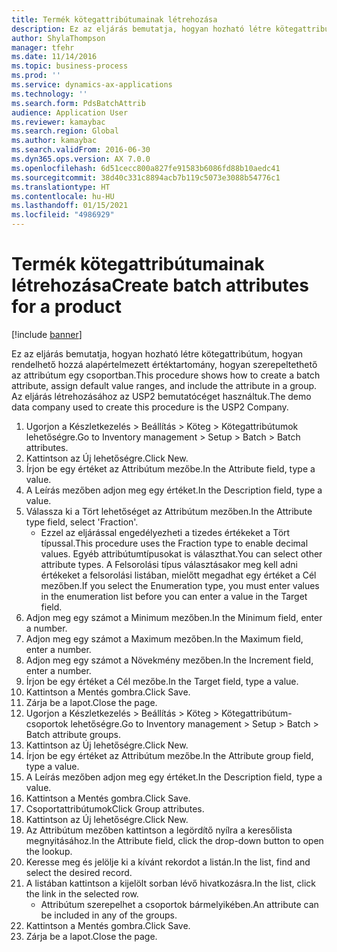 ```yaml
---
title: Termék kötegattribútumainak létrehozása
description: Ez az eljárás bemutatja, hogyan hozható létre kötegattribútum, hogyan rendelhető hozzá alapértelmezett értéktartomány, hogyan szerepeltethető az attribútum egy csoportban.
author: ShylaThompson
manager: tfehr
ms.date: 11/14/2016
ms.topic: business-process
ms.prod: ''
ms.service: dynamics-ax-applications
ms.technology: ''
ms.search.form: PdsBatchAttrib
audience: Application User
ms.reviewer: kamaybac
ms.search.region: Global
ms.author: kamaybac
ms.search.validFrom: 2016-06-30
ms.dyn365.ops.version: AX 7.0.0
ms.openlocfilehash: 6d51cecc800a827fe91583b6086fd88b10aedc41
ms.sourcegitcommit: 38d40c331c8894acb7b119c5073e3088b54776c1
ms.translationtype: HT
ms.contentlocale: hu-HU
ms.lasthandoff: 01/15/2021
ms.locfileid: "4986929"
---
```

# <a name="create-batch-attributes-for-a-product"></a><span data-ttu-id="41355-103">Termék kötegattribútumainak létrehozása</span><span class="sxs-lookup"><span data-stu-id="41355-103">Create batch attributes for a product</span></span>

[!include [banner](../../includes/banner.md)]

<span data-ttu-id="41355-104">Ez az eljárás bemutatja, hogyan hozható létre kötegattribútum, hogyan rendelhető hozzá alapértelmezett értéktartomány, hogyan szerepeltethető az attribútum egy csoportban.</span><span class="sxs-lookup"><span data-stu-id="41355-104">This procedure shows how to create a batch attribute, assign default value ranges, and include the attribute in a group.</span></span> <span data-ttu-id="41355-105">Az eljárás létrehozásához az USP2 bemutatócéget használtuk.</span><span class="sxs-lookup"><span data-stu-id="41355-105">The demo data company used to create this procedure is the USP2 Company.</span></span>

1. <span data-ttu-id="41355-106">Ugorjon a Készletkezelés > Beállítás > Köteg > Kötegattribútumok lehetőségre.</span><span class="sxs-lookup"><span data-stu-id="41355-106">Go to Inventory management > Setup > Batch > Batch attributes.</span></span>
2. <span data-ttu-id="41355-107">Kattintson az Új lehetőségre.</span><span class="sxs-lookup"><span data-stu-id="41355-107">Click New.</span></span>
3. <span data-ttu-id="41355-108">Írjon be egy értéket az Attribútum mezőbe.</span><span class="sxs-lookup"><span data-stu-id="41355-108">In the Attribute field, type a value.</span></span>
4. <span data-ttu-id="41355-109">A Leírás mezőben adjon meg egy értéket.</span><span class="sxs-lookup"><span data-stu-id="41355-109">In the Description field, type a value.</span></span>
5. <span data-ttu-id="41355-110">Válassza ki a Tört lehetőséget az Attribútum mezőben.</span><span class="sxs-lookup"><span data-stu-id="41355-110">In the Attribute type field, select 'Fraction'.</span></span>
    * <span data-ttu-id="41355-111">Ezzel az eljárással engedélyezheti a tizedes értékeket a Tört típussal.</span><span class="sxs-lookup"><span data-stu-id="41355-111">This procedure uses the Fraction type to enable decimal values.</span></span> <span data-ttu-id="41355-112">Egyéb attribútumtípusokat is választhat.</span><span class="sxs-lookup"><span data-stu-id="41355-112">You can select other attribute types.</span></span> <span data-ttu-id="41355-113">A Felsorolási típus választásakor meg kell adni értékeket a felsorolási listában, mielőtt megadhat egy értéket a Cél mezőben.</span><span class="sxs-lookup"><span data-stu-id="41355-113">If you select the Enumeration type, you must enter values in the enumeration list before you can enter a value in the Target field.</span></span>  
6. <span data-ttu-id="41355-114">Adjon meg egy számot a Minimum mezőben.</span><span class="sxs-lookup"><span data-stu-id="41355-114">In the Minimum field, enter a number.</span></span>
7. <span data-ttu-id="41355-115">Adjon meg egy számot a Maximum mezőben.</span><span class="sxs-lookup"><span data-stu-id="41355-115">In the Maximum field, enter a number.</span></span>
8. <span data-ttu-id="41355-116">Adjon meg egy számot a Növekmény mezőben.</span><span class="sxs-lookup"><span data-stu-id="41355-116">In the Increment field, enter a number.</span></span>
9. <span data-ttu-id="41355-117">Írjon be egy értéket a Cél mezőbe.</span><span class="sxs-lookup"><span data-stu-id="41355-117">In the Target field, type a value.</span></span>
10. <span data-ttu-id="41355-118">Kattintson a Mentés gombra.</span><span class="sxs-lookup"><span data-stu-id="41355-118">Click Save.</span></span>
11. <span data-ttu-id="41355-119">Zárja be a lapot.</span><span class="sxs-lookup"><span data-stu-id="41355-119">Close the page.</span></span>
12. <span data-ttu-id="41355-120">Ugorjon a Készletkezelés > Beállítás > Köteg > Kötegattribútum-csoportok lehetőségre.</span><span class="sxs-lookup"><span data-stu-id="41355-120">Go to Inventory management > Setup > Batch > Batch attribute groups.</span></span>
13. <span data-ttu-id="41355-121">Kattintson az Új lehetőségre.</span><span class="sxs-lookup"><span data-stu-id="41355-121">Click New.</span></span>
14. <span data-ttu-id="41355-122">Írjon be egy értéket az Attribútum mezőbe.</span><span class="sxs-lookup"><span data-stu-id="41355-122">In the Attribute group field, type a value.</span></span>
15. <span data-ttu-id="41355-123">A Leírás mezőben adjon meg egy értéket.</span><span class="sxs-lookup"><span data-stu-id="41355-123">In the Description field, type a value.</span></span>
16. <span data-ttu-id="41355-124">Kattintson a Mentés gombra.</span><span class="sxs-lookup"><span data-stu-id="41355-124">Click Save.</span></span>
17. <span data-ttu-id="41355-125">Csoportattribútumok</span><span class="sxs-lookup"><span data-stu-id="41355-125">Click Group attributes.</span></span>
18. <span data-ttu-id="41355-126">Kattintson az Új lehetőségre.</span><span class="sxs-lookup"><span data-stu-id="41355-126">Click New.</span></span>
19. <span data-ttu-id="41355-127">Az Attribútum mezőben kattintson a legördítő nyílra a keresőlista megnyitásához.</span><span class="sxs-lookup"><span data-stu-id="41355-127">In the Attribute field, click the drop-down button to open the lookup.</span></span>
20. <span data-ttu-id="41355-128">Keresse meg és jelölje ki a kívánt rekordot a listán.</span><span class="sxs-lookup"><span data-stu-id="41355-128">In the list, find and select the desired record.</span></span>
21. <span data-ttu-id="41355-129">A listában kattintson a kijelölt sorban lévő hivatkozásra.</span><span class="sxs-lookup"><span data-stu-id="41355-129">In the list, click the link in the selected row.</span></span>
    * <span data-ttu-id="41355-130">Attribútum szerepelhet a csoportok bármelyikében.</span><span class="sxs-lookup"><span data-stu-id="41355-130">An attribute can be included in any of the groups.</span></span>  
22. <span data-ttu-id="41355-131">Kattintson a Mentés gombra.</span><span class="sxs-lookup"><span data-stu-id="41355-131">Click Save.</span></span>
23. <span data-ttu-id="41355-132">Zárja be a lapot.</span><span class="sxs-lookup"><span data-stu-id="41355-132">Close the page.</span></span>

